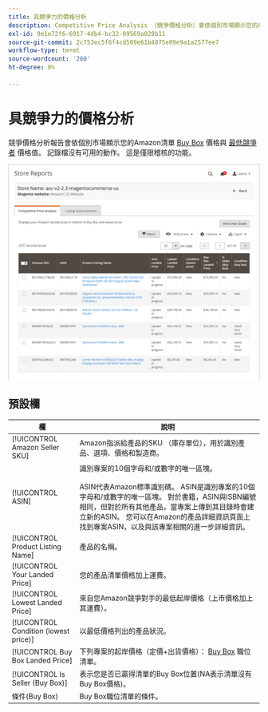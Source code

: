 ```yaml
---
title: 具競爭力的價格分析
description: Competitive Price Analysis （競爭價格分析）會依個別市場顯示您的Amazon清單，其中包含個別Buy Box價格和最低競爭者價格值。
exl-id: 9e1e72f6-6917-4db4-bc32-09569a028b11
source-git-commit: 2c753ec5f6f4cd509e61b4875e09e9a1a2577ee7
workflow-type: tm+mt
source-wordcount: '260'
ht-degree: 0%

---
```


# 具競爭力的價格分析

競爭價格分析報告會依個別市場顯示您的Amazon清單 [Buy Box](./buy-box-competitor-pricing.md) 價格與 [最低競爭者](./lowest-competitor-pricing.md) 價格值。 記錄檔沒有可用的動作。 這是僅限稽核的功能。

![具競爭力的價格分析報告](assets/amazon-competitive-price-analysis.png)

## 預設欄

| 欄 | 說明 |
|--- |--- |
| [!UICONTROL Amazon Seller SKU] | Amazon指派給產品的SKU （庫存單位），用於識別產品、選項、價格和製造商。 |
| [!UICONTROL ASIN] | 識別專案的10個字母和/或數字的唯一區塊。<br><br>ASIN代表Amazon標準識別碼。 ASIN是識別專案的10個字母和/或數字的唯一區塊。 對於書籍，ASIN與ISBN編號相同，但對於所有其他產品，當專案上傳到其目錄時會建立新的ASIN。 您可以在Amazon的產品詳細資訊頁面上找到專案ASIN，以及與該專案相關的進一步詳細資訊。 |
| [!UICONTROL Product Listing Name] | 產品的名稱。 |
| [!UICONTROL Your Landed Price] | 您的產品清單價格加上運費。 |
| [!UICONTROL Lowest Landed Price] | 來自您Amazon競爭對手的最低起岸價格（上市價格加上其運費）。 |
| [!UICONTROL Condition (lowest price)] | 以最低價格列出的產品狀況。 |
| [!UICONTROL Buy Box Landed Price] | 下列專案的起岸價格（定價+出貨價格）： [Buy Box](./buy-box-competitor-pricing.md) 職位清單。 |
| [!UICONTROL Is Seller (Buy Box)] | 表示您是否已贏得清單的Buy Box位置(NA表示清單沒有Buy Box價格)。 |
| 條件(Buy Box) | Buy Box職位清單的條件。 |
